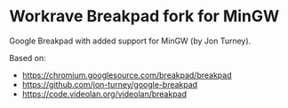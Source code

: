# Workrave Breakpad fork for MinGW

Google Breakpad with added support for MinGW (by Jon Turney).

Based on:

- https://chromium.googlesource.com/breakpad/breakpad
- https://github.com/jon-turney/google-breakpad
- https://code.videolan.org/videolan/breakpad

